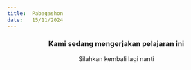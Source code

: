 ```yaml
---
title:  Pabagashon
date:   15/11/2024
---
```


### <center>Kami sedang mengerjakan pelajaran ini</center>
<center>Silahkan kembali lagi nanti</center>